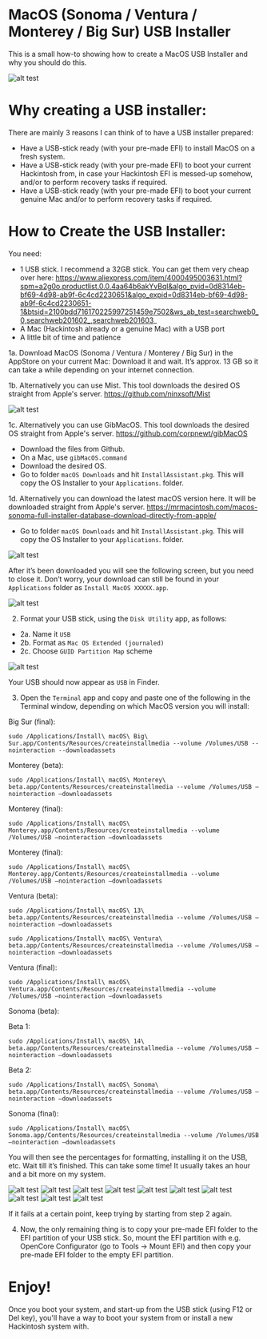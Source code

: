 # MacOS (Sonoma / Ventura / Monterey / Big Sur) USB Installer

This is a small how-to showing how to create a MacOS USB Installer and why you should do this.

![alt test](/Pictures/USB-STICK-Vent-Sonoma.png)


# Why creating a USB installer:

There are mainly 3 reasons I can think of to have a USB installer prepared:
-	Have a USB-stick ready (with your pre-made EFI) to install MacOS on a fresh system.
-	Have a USB-stick ready (with your pre-made EFI) to boot your current Hackintosh from, in case your Hackintosh EFI is messed-up somehow, and/or to perform recovery tasks if required.
-	Have a USB-stick ready (with your pre-made EFI) to boot your current genuine Mac and/or to perform recovery tasks if required.


# How to Create the USB Installer:

You need:

-	1 USB stick. I recommend a 32GB stick. You can get them very cheap over here: 
https://www.aliexpress.com/item/4000495003631.html?spm=a2g0o.productlist.0.0.4aa64b6akYvBql&algo_pvid=0d8314eb-bf69-4d98-ab9f-6c4cd2230651&algo_expid=0d8314eb-bf69-4d98-ab9f-6c4cd2230651-1&btsid=2100bdd716170225997251459e7502&ws_ab_test=searchweb0_0,searchweb201602_,searchweb201603_
-	A Mac (Hackintosh already or a genuine Mac) with a USB port
-	A little bit of time and patience

1a.	Download MacOS (Sonoma / Ventura / Monterey / Big Sur) in the AppStore on your current Mac:
Download it and wait. It’s approx. 13 GB so it can take a while depending on your internet connection.

1b. Alternatively you can use Mist. This tool downloads the desired OS straight from Apple's server.
https://github.com/ninxsoft/Mist

![alt test](/Pictures/2023-10-31_08-22-29.png)

1c. Alternatively you can use GibMacOS. This tool downloads the desired OS straight from Apple's server.
https://github.com/corpnewt/gibMacOS

- Download the files from Github.
- On a Mac, use ```gibMacOS.command```
- Download the desired OS.
- Go to folder ```macOS Downloads``` and hit ```InstallAssistant.pkg```. This will copy the OS Installer to your ```Applications```. folder.

1d. Alternatively you can download the latest macOS version here. It will be downloaded straight from Apple's server. 
https://mrmacintosh.com/macos-sonoma-full-installer-database-download-directly-from-apple/
- Go to folder ```macOS Downloads``` and hit ```InstallAssistant.pkg```. This will copy the OS Installer to your ```Applications```. folder.

![alt test](/Pictures/2023-07-04_08-17-41.png)

After it’s been downloaded you will see the following screen, but you need to close it. Don’t worry, your download can still be found in your ```Applications``` folder as ```Install MacOS XXXXX.app```.

![alt test](/Pictures/2023-07-04_08-52-13.png)


2.	Format your USB stick, using the ```Disk Utility``` app, as follows:
- 2a. Name it ```USB```
- 2b. Format as ```Mac OS Extended (journaled)```
- 2c. Choose ```GUID Partition Map``` scheme

![alt test](/Pictures/usbformat.png)

Your USB should now appear as ```USB``` in Finder. 

3.	Open the ```Terminal``` app and copy and paste one of the following in the Terminal window, depending on which MacOS version you will install:

Big Sur (final):

```sudo /Applications/Install\ macOS\ Big\ Sur.app/Contents/Resources/createinstallmedia --volume /Volumes/USB --nointeraction --downloadassets```

Monterey (beta):

```sudo /Applications/Install\ macOS\ Monterey\ beta.app/Contents/Resources/createinstallmedia --volume /Volumes/USB —nointeraction —downloadassets```

Monterey (final):

```sudo /Applications/Install\ macOS\ Monterey.app/Contents/Resources/createinstallmedia --volume /Volumes/USB —nointeraction —downloadassets```

Monterey (final):

```sudo /Applications/Install\ macOS\ Monterey.app/Contents/Resources/createinstallmedia --volume /Volumes/USB —nointeraction —downloadassets```

Ventura (beta):

```sudo /Applications/Install\ macOS\ 13\ beta.app/Contents/Resources/createinstallmedia --volume /Volumes/USB —nointeraction —downloadassets```

```sudo /Applications/Install\ macOS\ Ventura\ beta.app/Contents/Resources/createinstallmedia --volume /Volumes/USB —nointeraction —downloadassets```

Ventura (final):

```sudo /Applications/Install\ macOS\ Ventura.app/Contents/Resources/createinstallmedia --volume /Volumes/USB —nointeraction —downloadassets```


Sonoma (beta):

Beta 1:

```sudo /Applications/Install\ macOS\ 14\ beta.app/Contents/Resources/createinstallmedia --volume /Volumes/USB —nointeraction —downloadassets```

Beta 2:

```sudo /Applications/Install\ macOS\ Sonoma\ beta.app/Contents/Resources/createinstallmedia --volume /Volumes/USB —nointeraction —downloadassets```

Sonoma (final):

```sudo /Applications/Install\ macOS\ Sonoma.app/Contents/Resources/createinstallmedia --volume /Volumes/USB —nointeraction —downloadassets```


You will then see the percentages for formatting, installing it on the USB, etc. Wait till it’s finished. This can take some time! It usually takes an hour and a bit more on my system.

![alt test](/Pictures/2023-07-04_08-15-44.png)
![alt test](/Pictures/2023-07-04_08-16-04.png)
![alt test](/Pictures/2023-07-04_08-18-27.png)
![alt test](/Pictures/2023-07-04_08-18-37.png)
![alt test](/Pictures/2023-07-04_08-29-36.png)
![alt test](/Pictures/2023-07-04_08-30-40.png)
![alt test](/Pictures/2023-07-04_08-30-52.png)
![alt test](/Pictures/2023-07-04_08-31-05.png)
![alt test](/Pictures/2023-07-04_08-31-05.png)
![alt test](/Pictures/2023-07-04_08-32-18.png)

If it fails at a certain point, keep trying by starting from step 2 again. 

4.	Now, the only remaining thing is to copy your pre-made EFI folder to the EFI partition of your USB stick. So, mount the EFI partition with e.g. OpenCore Configurator (go to Tools -> Mount EFI) and then copy your pre-made EFI folder to the empty EFI partition. 

# Enjoy! 
Once you boot your system, and start-up from the USB stick (using F12 or Del key), you'll have a way to boot your system from or install a new Hackintosh system with. 
